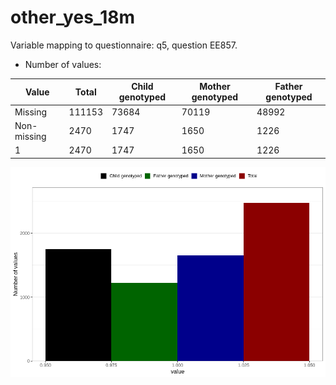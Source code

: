 # other_yes_18m
Variable mapping to questionnaire: q5, question EE857.
- Number of values:

| Value | Total | Child genotyped | Mother genotyped | Father genotyped |
| ----- | ----- | --------------- | ---------------- | ---------------- |
| Missing | 111153 | 73684 | 70119 | 48992 |
| Non-missing | 2470 | 1747 | 1650 | 1226 |
| 1 | 2470 | 1747 | 1650 | 1226 |



![](other_yes_18m_n.png)



